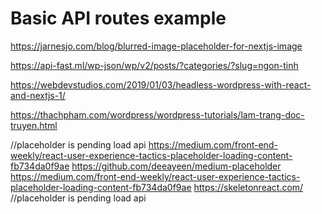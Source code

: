 # Basic API routes example

https://jarnesjo.com/blog/blurred-image-placeholder-for-nextjs-image




https://api-fast.ml/wp-json/wp/v2/posts/?categories/?slug=ngon-tinh

https://webdevstudios.com/2019/01/03/headless-wordpress-with-react-and-nextjs-1/


https://thachpham.com/wordpress/wordpress-tutorials/lam-trang-doc-truyen.html

//placeholder is pending load api
https://medium.com/front-end-weekly/react-user-experience-tactics-placeholder-loading-content-fb734da0f9ae
https://github.com/deeayeen/medium-placeholder
https://medium.com/front-end-weekly/react-user-experience-tactics-placeholder-loading-content-fb734da0f9ae
https://skeletonreact.com/
//placeholder is pending load api